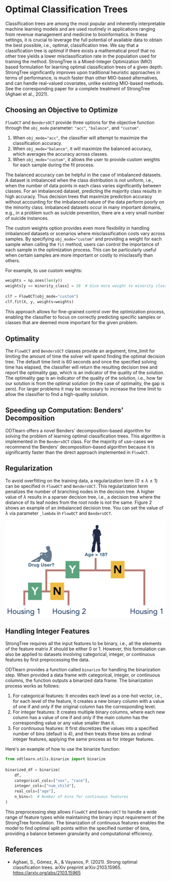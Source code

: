 # Optimal Classification Trees

Classification trees are among the most popular and inherently interpretable machine learning models and are used routinely in applications ranging from revenue management and medicine to bioinformatics. In these settings, it is crucial to leverage the full potential of available data to obtain the best possible, i.e., optimal, classification tree. We say that a classification tree is *optimal* if there exists a mathematical proof that no other tree yields a lower misclassification rate in the population used for training the method. StrongTree is a Mixed-Integer Optimization (MIO) based formulation for learning optimal classification trees of a given depth. StrongTree significantly improves upon traditional heuristic approaches in terms of performance, is much faster than other MIO-based alternatives, and can handle real-valued covariates, unlike existing MIO-based methods. See the corresponding paper for a complete treatment of StrongTree (Aghaei et al., 2021). 


## Choosing an Objective to Optimize

`FlowOCT` and `BendersOCT` provide three options for the objective function through the `obj_mode` parameter: `"acc"`, `"balance"`, and `"custom"`. 

1. When `obj_mode="acc"`, the classifier will attempt to maximize the classification accuracy.
2. When `obj_mode="balance"`, it will maximize the balanced accuracy, which averages the accuracy across classes.
3. When `obj_mode="custom"`, it allows the user to provide custom weights for each sample during the fit process.

The balanced accuracy can be helpful in the case of imbalanced datasets. A dataset is imbalanced when the class distribution is not uniform, i.e., when the number of data points in each class varies significantly between classes. For an imbalanced dataset, predicting the majority class results in high accuracy. Thus decision trees that maximize prediction accuracy without accounting for the imbalanced nature of the data perform poorly on the minority class. Imbalanced datasets occur in many important domains, e.g., in a problem such as suicide prevention, there are a very small number of suicide instances.

The custom weights option provides even more flexibility in handling imbalanced datasets or scenarios where misclassification costs vary across samples. By specifying `obj_mode="custom"` and providing a weight for each sample when calling the `fit` method, users can control the importance of each sample in the optimization process. This can be particularly useful when certain samples are more important or costly to misclassify than others.

For example, to use custom weights:

```python
weights = np.ones(len(y))
weights[y == minority_class] = 10  # Give more weight to minority class samples

clf = FlowOCT(obj_mode="custom")
clf.fit(X, y, weights=weights)
```

This approach allows for fine-grained control over the optimization process, enabling the classifier to focus on correctly predicting specific samples or classes that are deemed more important for the given problem.

## Optimality

The `FlowOCT` and `BendersOCT` classes provide an argument, time_limit for limiting the amount of time the solver will spend finding the optimal decision tree. The default time limit is 60 seconds and once the specified solving time has elapsed, the classifier will return the resulting decision tree and report the optimality gap, which is an indicator of the quality of the solution. The optimality gap is an indicator of the quality of the solution, i.e., how far our solution is from the optimal solution (in the case of optimality, the gap is zero). For larger problems it may be necessary to increase the time limit to allow the classifier to find a high-quality solution.

## Speeding up Computation: Benders' Decomposition

ODTlearn offers a novel Benders' decomposition-based algorithm for solving the problem of learning optimal classification trees. This algorithm is implemented in the `BendersOCT` class. For the majority of use-cases we recommend the Benders' decomposition-based algorithm because it is significantly faster than the direct approach implemented in `FlowOCT`.

## Regularization

To avoid overfitting on the training data, a regularization term ($0 \leq \lambda \leq 1$) can be specified in `FlowOCT` and `BendersOCT`. This regularization term penalizes the number of branching nodes in the decision tree. A higher value of $\lambda$ results in a sparser decision tree, i.e., a decision tree where the distance of its leaf nodes from the root node is not the same. Figure 2 shows an example of an imbalanced decision tree. You can set the value of $\lambda$ via parameter `_lambda` in `FlowOCT` and `BendersOCT`.

<img src="../_static/img/classification_tree_imbalanced.png" alt="classification tree" style="width:600px;display:block;margin-left:auto;margin-right:auto;"/>

## Handling Integer Features

StrongTree requires all the input features to be binary, i.e., all the elements of the feature matrix $X$ should be either 0 or 1. However, this formulation can also be applied to datasets involving categorical, integer, or continuous features by first preprocessing the data.

ODTlearn provides a function called `binarize` for handling the binarization step. When provided a data frame with categorical, integer, or continuous columns, the function outputs a binarized data frame.
The binarization process works as follows:

1. For categorical features: It encodes each level as a one-hot vector, i.e., for each level of the feature, it creates a new binary column with a value of one if and only if the original column has the corresponding level.
2.  For integer features: It creates multiple binary columns, where each new column has a value of one if and only if the main column has the corresponding value or any value smaller than it.
3.  For continuous features: It first discretizes the values into a specified number of bins (default is 4), and then treats these bins as ordinal integer features, applying the same process as for integer features.

Here's an example of how to use the binarize function:

```python
from odtlearn.utils.binarize import binarize

binarized_df = binarize(
    df, 
    categorical_cols=["sex", "race"], 
    integer_cols=["num_child"], 
    real_cols=["age"],
    n_bins=5  # Number of bins for continuous features
)
```

This preprocessing step allows `FlowOCT` and `BendersOCT` to handle a wide range of feature types while maintaining the binary input requirement of the StrongTree formulation. The binarization of continuous features enables the model to find optimal split points within the specified number of bins, providing a balance between granularity and computational efficiency.


## References
* Aghaei, S., Gómez, A., & Vayanos, P. (2021). Strong optimal classification trees. arXiv preprint arXiv:2103.15965. <https://arxiv.org/abs/2103.15965>

